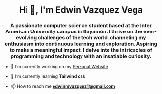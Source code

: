 <h1 align="center">Hi 👋, I'm Edwin Vazquez Vega</h1>
<h3 align="center">A passionate computer science student based at the Inter American University campus in Bayamón. I thrive on the ever-evolving challenges of the tech world, channeling my enthusiasm into continuous learning and exploration. Aspiring to make a meaningful impact, I delve into the intricacies of programming and technology with an insatiable curiosity.</h3>

- 🔭 I’m currently working on my [Personal Website](https://revokeez.github.io/PersonalWebsite/FirstPage)

- 🌱 I’m currently learning **Tailwind css**

- 📫 How to reach me **edwinmvazquez1@gmail.com**

<p align="left">
</p>
